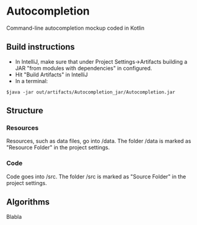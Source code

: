 # Autocompletion
Command-line autocompletion mockup coded in Kotlin

## Build instructions
- In IntelliJ, make sure that under Project Settings->Artifacts building a JAR "from modules with dependencies" in configured.
- Hit "Build Artifacts" in IntelliJ
- In a terminal: 
```console
$java -jar out/artifacts/Autocompletion_jar/Autocompletion.jar
```
## Structure
### Resources
Resources, such as data files, go into /data. The folder /data is marked as "Resource Folder" in the project settings.
### Code
Code goes into /src. The folder /src is marked as "Source Folder" in the project settings.

## Algorithms
Blabla

